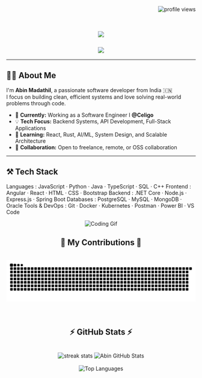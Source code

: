 

<p align="right">
  <img src="https://komarev.com/ghpvc/?username=abinmadathil&label=Visitors&color=0eb45e&style=flat" alt="profile views" />
</p>

<h1 align="center">
  <img src="https://readme-typing-svg.herokuapp.com?font=Fira+Code&weight=700&size=30&pause=1000&color=00F7FF&center=true&vCenter=true&width=700&lines=Hi+There+👋;I'm+Abin+Madathil;Welcome+to+my+GitHub+Profile!" />
</h1>


<p align="center">
  <img src="https://camo.githubusercontent.com/3e16f6c899626176be6f258c08a25f38375be72778d49a1f45182d9d7676cde8/68747470733a2f2f63646e2e73686f706966792e636f6d2f732f66696c65732f312f303537382f333639362f313939372f742f392f6173736574732f6c6f6669626f792e676966" width="600" />
</p>

---

## 🧑‍💻 About Me

I'm **Abin Madathil**, a passionate software developer from India 🇮🇳  
I focus on building clean, efficient systems and love solving real-world problems through code.

- 🔭 **Currently:** Working as a Software Engineer I  **@Celigo**
- 💡 **Tech Focus:** Backend Systems, API Development, Full-Stack Applications  
- 🌱 **Learning:** React, Rust, AI/ML, System Design, and Scalable Architecture  
- 🤝 **Collaboration:** Open to freelance, remote, or OSS collaboration  

---


## ⚒️ Tech Stack


Languages       : JavaScript · Python · Java  · TypeScript · SQL · C++
Frontend        : Angular · React · HTML · CSS · Bootstrap
Backend         : .NET Core · Node.js · Express.js · Spring Boot
Databases       : PostgreSQL · MySQL · MongoDB · Oracle
Tools & DevOps  : Git · Docker · Kubernetes · Postman · Power BI · VS Code

<p align="center">
  <img src="gift.gif" alt="Coding Gif" width="400" />
</p>

<div align="center">
  <h2>🐍 My Contributions 🐍</h2>
  <br>
  <img alt="snake eating my contributions" src="https://raw.githubusercontent.com/thesirix/thesirix/output/github-contribution-grid-snake.svg" />
  <br/><br/><br/>
</div>

<h2 align="center">⚡ GitHub Stats ⚡</h2>
<br>
<div align="center">
  <img width=413 height=163 src="https://github-readme-streak-stats-eight.vercel.app/?user=abinmadathil&theme=tokyonight" alt="streak stats"/>
  <img width="390" height="163" src="https://github-readme-stats.vercel.app/api?username=abinmadathil&show_icons=true&theme=tokyonight&locale=en&count_private=true" alt="Abin GitHub Stats" />
  <br/><br/>
  <img width="325" src="https://github-readme-stats.vercel.app/api/top-langs?username=abinmadathil&show_icons=true&theme=tokyonight&locale=en&layout=compact&hide=css" alt="Top Languages" />
</div>


